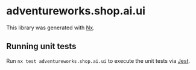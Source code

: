 # adventureworks.shop.ai.ui

This library was generated with [Nx](https://nx.dev).

## Running unit tests

Run `nx test adventureworks.shop.ai.ui` to execute the unit tests via [Jest](https://jestjs.io).
